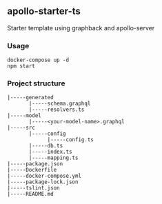 ## apollo-starter-ts

Starter template using graphback and apollo-server

### Usage
```
docker-compose up -d
npm start
```

### Project structure

```
|-----generated
       |-----schema.graphql
       |-----resolvers.ts
|-----model
       |-----<your-model-name>.graphql
|-----src
       |-----config
             |-----config.ts
       |-----db.ts
       |-----index.ts
       |-----mapping.ts
|-----package.json
|-----Dockerfile
|-----docker-compose.yml
|-----package-lock.json
|-----tslint.json
|-----README.md
```